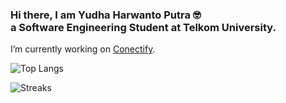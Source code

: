### Hi there, I am Yudha Harwanto Putra 🤓 <br> a Software Engineering Student at Telkom University.
I’m currently working on [Conectify](https://github.com/evangelionxyz/Connectify). 

![Top Langs](https://github-readme-stats.vercel.app/api/top-langs/?username=yudhapakel&hide_progress=false&theme=radical&layout=compact)

![Streaks](https://github-readme-streak-stats.herokuapp.com?user=yudhapakel&theme=radical&layout=compact)